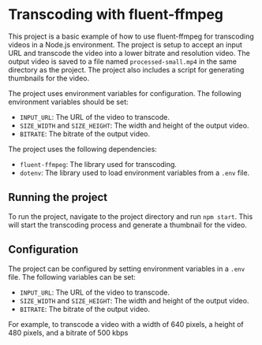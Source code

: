 # Transcoding with fluent-ffmpeg

This project is a basic example of how to use fluent-ffmpeg for transcoding videos in a Node.js environment. The project is setup to accept an input URL and transcode the video into a lower bitrate and resolution video. The output video is saved to a file named `processed-small.mp4` in the same directory as the project. The project also includes a script for generating thumbnails for the video.

The project uses environment variables for configuration. The following environment variables should be set:

- `INPUT_URL`: The URL of the video to transcode.
- `SIZE_WIDTH` and `SIZE_HEIGHT`: The width and height of the output video.
- `BITRATE`: The bitrate of the output video.

The project uses the following dependencies:

- `fluent-ffmpeg`: The library used for transcoding.
- `dotenv`: The library used to load environment variables from a `.env` file.

## Running the project

To run the project, navigate to the project directory and run `npm start`. This will start the transcoding process and generate a thumbnail for the video.

## Configuration

The project can be configured by setting environment variables in a `.env` file. The following variables can be set:

- `INPUT_URL`: The URL of the video to transcode.
- `SIZE_WIDTH` and `SIZE_HEIGHT`: The width and height of the output video.
- `BITRATE`: The bitrate of the output video.

For example, to transcode a video with a width of 640 pixels, a height of 480 pixels, and a bitrate of 500 kbps
